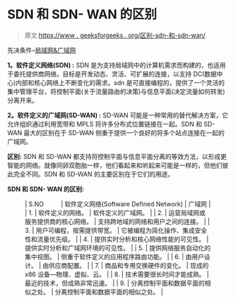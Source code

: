 # SDN 和 SDN- WAN 的区别

> 原文:[https://www . geeksforgeeks . org/区别-sdn-和-sdn-wan/](https://www.geeksforgeeks.org/difference-between-sdn-and-sdn-wan/)

先决条件–[<u>局域网&广域网</u>](https://www.geeksforgeeks.org/types-of-area-networks-lan-man-and-wan/)

**1。软件定义网络(SDN) :**
SDN 是为支持局域网中的计算机需求而构建的，也适用于委托提供商网络。目标是开发动态、灵活、可扩展的连接，以支持 DC(数据中心)内部和核心网络上不断变化的需求。sdn 是可直接编程的，提供了一个灵活的集中管理平台，将控制平面(关于流量路由的决策)与信息平面(决定流量如何转发)分离开来。

**2。软件定义的广域网(SD-WAN) :**
SD-WAN 可能是一种常用的替代解决方案，它允许组织通过利用宽带和 MPLS 将许多分布式位置链接在一起。SDN 和 SD-WAN 最大的区别在于 SD-WAN 侧重于提供一个良好的将多个站点连接在一起的广域网。

**区别:**
SDN 和 SD-WAN 都支持将控制平面与信息平面分离的等效方法，以形成更智能的网络。就像同卵双胞胎一样，他们看起来和听起来可能是一样的，但他们彼此完全不同。SDN 和 SD-WAN 的主要区别在于它们的用途。

**SDN 和 SDN- WAN 的区别:**

<figure class="table">

| S.NO          | 软件定义网络(Software Defined Network) | 广域网 |
| 1. | 软件定义的网络。 | 软件定义的广域网。 |
| 2. | 运营局域网或服务提供商的核心网络。 | 支持跨地域的网络和用户之间的连接。 |
| 3. | 用户可编程，按需提供带宽。 | 它被编程为简化操作、集成安全性和流量优先级。 |
| 4. | 提供实时分析和核心网络性能的可见性。 | 提供实时分析和广域网环境的可见性。 |
| 5. | 提供网络服务自动化的集中视图。 | 侧重于软件定义的应用程序路由功能。 |
| 6. | 由用户设计。 | 由供应商配置。 |
| 7. | 商品和专用交换硬件的变化。 | 现成的 x86 设备—物理、虚拟、云。 |
| 8. | 技术需要很长时间才能成熟。 | 最近的技术，但成熟非常迅速。 |
| 9. | 分离控制平面和数据平面的相似之处。 | 分离控制平面和数据平面的相似之处。 |

</figure>